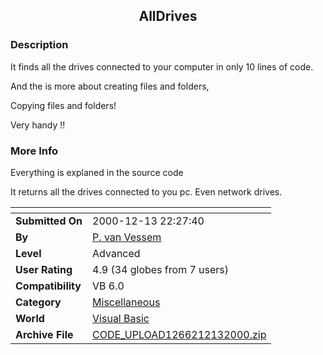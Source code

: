 ﻿<div align="center">

## AllDrives


</div>

### Description

It finds all the drives connected to your computer in only 10 lines of code.

And the is more about creating files and folders,

Copying files and folders!

Very handy !!
 
### More Info
 
Everything is explaned in the source code

It returns all the drives connected to you pc. Even network drives.


<span>             |<span>
---                |---
**Submitted On**   |2000-12-13 22:27:40
**By**             |[P\. van Vessem](https://github.com/Planet-Source-Code/PSCIndex/blob/master/ByAuthor/p-van-vessem.md)
**Level**          |Advanced
**User Rating**    |4.9 (34 globes from 7 users)
**Compatibility**  |VB 6\.0
**Category**       |[Miscellaneous](https://github.com/Planet-Source-Code/PSCIndex/blob/master/ByCategory/miscellaneous__1-1.md)
**World**          |[Visual Basic](https://github.com/Planet-Source-Code/PSCIndex/blob/master/ByWorld/visual-basic.md)
**Archive File**   |[CODE\_UPLOAD1266212132000\.zip](https://github.com/Planet-Source-Code/p-van-vessem-alldrives__1-13573/archive/master.zip)








